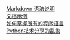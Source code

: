 [Markdown 语法说明](http://www.appinn.com/markdown/)  
[文档示例](https://github.com/qxl1231/generator-loopback-vue/edit/master/README.md)  
[如何掌握所有的程序语言](http://www.yinwang.org/blog-cn/2017/07/06/master-pl?hmsr=toutiao.io&utm_medium=toutiao.io&utm_source=toutiao.io)  
[Python技术分享的乱象](https://zhuanlan.zhihu.com/p/26149723?hmsr=toutiao.io&utm_medium=toutiao.io&utm_source=toutiao.io)

